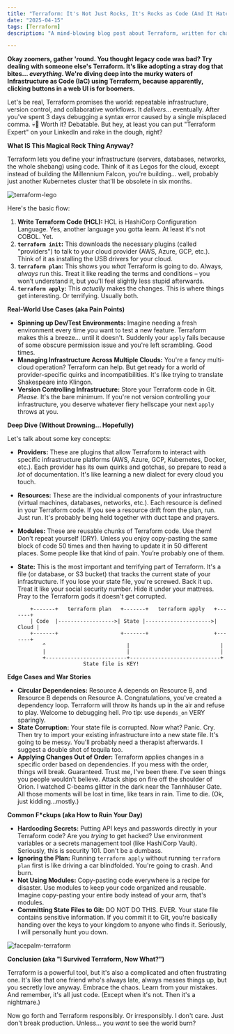 ```yaml
---
title: "Terraform: It's Not Just Rocks, It's Rocks as Code (And It Hates You)"
date: "2025-04-15"
tags: [Terraform]
description: "A mind-blowing blog post about Terraform, written for chaotic Gen Z engineers. Learn to wrangle your cloud infrastructure like a digital cowboy (or, more likely, a digital trainwreck)."

---
```


**Okay zoomers, gather 'round. You thought legacy code was bad? Try dealing with someone else's Terraform. It's like adopting a stray dog that bites... *everything*. We're diving deep into the murky waters of Infrastructure as Code (IaC) using Terraform, because apparently, clicking buttons in a web UI is for boomers.**

Let's be real, Terraform promises the world: repeatable infrastructure, version control, and collaborative workflows. It *delivers*… eventually. After you've spent 3 days debugging a syntax error caused by a single misplaced comma. 💀🙏 Worth it? Debatable. But hey, at least you can put "Terraform Expert" on your LinkedIn and rake in the dough, right?

**What IS This Magical Rock Thing Anyway?**

Terraform lets you define your infrastructure (servers, databases, networks, the whole shebang) using code. Think of it as Legos for the cloud, except instead of building the Millennium Falcon, you're building… well, probably just another Kubernetes cluster that'll be obsolete in six months.

![terraform-lego](https://i.imgflip.com/76535u.jpg)

Here's the basic flow:

1.  **Write Terraform Code (HCL):** HCL is HashiCorp Configuration Language. Yes, another language you gotta learn. At least it's not COBOL. Yet.
2.  **`terraform init`:** This downloads the necessary plugins (called "providers") to talk to your cloud provider (AWS, Azure, GCP, etc.). Think of it as installing the USB drivers for your cloud.
3.  **`terraform plan`:** This shows you *what* Terraform is going to do. Always, *always* run this. Treat it like reading the terms and conditions – you won’t understand it, but you'll feel slightly less stupid afterwards.
4.  **`terraform apply`:** This *actually* makes the changes. This is where things get interesting. Or terrifying. Usually both.

**Real-World Use Cases (aka Pain Points)**

*   **Spinning up Dev/Test Environments:** Imagine needing a fresh environment every time you want to test a new feature. Terraform makes this a breeze… until it doesn't.  Suddenly your `apply` fails because of some obscure permission issue and you're left scrambling.  Good times.
*   **Managing Infrastructure Across Multiple Clouds:** You're a fancy multi-cloud operation? Terraform can help. But get ready for a world of provider-specific quirks and incompatibilities. It's like trying to translate Shakespeare into Klingon.
*   **Version Controlling Infrastructure:** Store your Terraform code in Git. *Please*. It's the bare minimum.  If you're not version controlling your infrastructure, you deserve whatever fiery hellscape your next `apply` throws at you.

**Deep Dive (Without Drowning… Hopefully)**

Let's talk about some key concepts:

*   **Providers:** These are plugins that allow Terraform to interact with specific infrastructure platforms (AWS, Azure, GCP, Kubernetes, Docker, etc.). Each provider has its own quirks and gotchas, so prepare to read a *lot* of documentation. It's like learning a new dialect for every cloud you touch.
*   **Resources:** These are the individual components of your infrastructure (virtual machines, databases, networks, etc.). Each resource is defined in your Terraform code. If you see a resource drift from the plan, run. Just run. It's probably being held together with duct tape and prayers.
*   **Modules:** These are reusable chunks of Terraform code. Use them! Don't repeat yourself (DRY). Unless you enjoy copy-pasting the same block of code 50 times and then having to update it in 50 different places. Some people like that kind of pain. You’re probably one of them.
*   **State:** This is the most important and terrifying part of Terraform. It's a file (or database, or S3 bucket) that tracks the current state of your infrastructure. If you lose your state file, you're screwed. Back it up. Treat it like your social security number. Hide it under your mattress. Pray to the Terraform gods it doesn't get corrupted.

    ```ascii
        +-------+   terraform plan   +-------+   terraform apply   +-------+
        | Code  |------------------>| State |--------------------->| Cloud |
        +-------+                    +-------+                     +-------+
            ^                          |                             |
            |                          |                             |
            +--------------------------+-----------------------------+
                         State file is KEY!
    ```

**Edge Cases and War Stories**

*   **Circular Dependencies:** Resource A depends on Resource B, and Resource B depends on Resource A. Congratulations, you've created a dependency loop. Terraform will throw its hands up in the air and refuse to play. Welcome to debugging hell.  Pro tip: use `depends_on` VERY sparingly.
*   **State Corruption:** Your state file is corrupted. Now what? Panic. Cry.  Then try to import your existing infrastructure into a new state file. It's going to be messy. You'll probably need a therapist afterwards. I suggest a double shot of tequila too.
*   **Applying Changes Out of Order:** Terraform applies changes in a specific order based on dependencies. If you mess with the order, things will break. Guaranteed.  Trust me, I've been there. I've seen things you people wouldn't believe. Attack ships on fire off the shoulder of Orion. I watched C-beams glitter in the dark near the Tannhäuser Gate. All those moments will be lost in time, like tears in rain. Time to die. (Ok, just kidding…mostly.)

**Common F\*ckups (aka How to Ruin Your Day)**

*   **Hardcoding Secrets:** Putting API keys and passwords directly in your Terraform code? Are you *trying* to get hacked? Use environment variables or a secrets management tool (like HashiCorp Vault).  Seriously, this is security 101. Don't be a dumbass.
*   **Ignoring the Plan:** Running `terraform apply` without running `terraform plan` first is like driving a car blindfolded. You're going to crash. And burn.
*   **Not Using Modules:** Copy-pasting code everywhere is a recipe for disaster. Use modules to keep your code organized and reusable. Imagine copy-pasting your entire body instead of your arm, that's modules.
*   **Committing State Files to Git:** DO NOT DO THIS. EVER. Your state file contains sensitive information.  If you commit it to Git, you're basically handing over the keys to your kingdom to anyone who finds it.  Seriously, I will personally hunt you down.

![facepalm-terraform](https://i.imgflip.com/1xybmu.jpg)

**Conclusion (aka "I Survived Terraform, Now What?")**

Terraform is a powerful tool, but it's also a complicated and often frustrating one. It's like that one friend who's always late, always messes things up, but you secretly love anyway. Embrace the chaos. Learn from your mistakes. And remember, it's all just code. (Except when it's not. Then it's a nightmare.)

Now go forth and Terraform responsibly. Or irresponsibly. I don't care. Just don't break production. Unless… you *want* to see the world burn?
